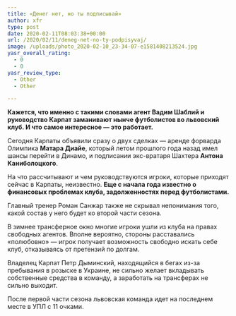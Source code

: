 ```yaml
---
title: «Денег нет, но ты подписывай»
author: xfr
type: post
date: 2020-02-11T08:03:38+00:00
url: /2020/02/11/deneg-net-no-ty-podpisyvaj/
image: /uploads/photo_2020-02-10_23-34-07-e1581408213524.jpg
yasr_overall_rating:
  - 0
  - 0
yasr_review_type:
  - Other
  - Other

---
```

**Кажется, что именно с такими словами агент Вадим Шаблий и руководство Карпат заманивают нынче футболистов во львовский клуб. И что самое интересное &#8212; это работает.**

Сегодня Карпаты объявили сразу о двух сделках &#8212; аренде форварда Олимпика **Матара Диайе**, который летом прошлого года назад имел шансы перейти в Динамо, и подписании экс-вратаря Шахтера **Антона Каниболоцкого**.

На что рассчитывают и чем руководствуются игроки, которые приходят сейчас в Карпаты, неизвестно. **Еще с начала года известно о финансовых проблемах клуба, задолженностях перед футболистами.**

Главный тренер Роман Санжар также не скрывал непонимания того, какой состав у него будет ко второй части сезона.

В зимнее трансферное окно многие игроки ушли из клуба на правах свободных агентов. Вполне вероятно, стороны расставались «полюбовно» &#8212; игрок получает возможность свободно искать себе клуб, отказываясь от претензий по долгам.

Владелец Карпат Петр Дыминский, находящийся в бегах из-за пребывания в розыске в Украине, не сильно желает вкладывать собственные средства в команду, а заработать на трансферах не сильно выходит.

После первой части сезона львовская команда идет на последнем месте в УПЛ с 11 очками.